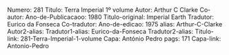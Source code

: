 Numero: 281
Titulo: Terra Imperial 1º volume
Autor: Arthur C Clarke
Co-autor: 
Ano-de-Publicacaoo: 1980
Titulo-original: Imperial Earth
Tradutor: Eurico da Fonseca
Co-tradutor: 
Ano-de-edicao: 1975
alias: Arthur-C-Clarke
Autor2-alias: 
Tradutor1-alias: Eurico-da-Fonseca
Tradutor2-alias: 
Titulo-link: 281-Terra-Imperial-1-volume
Capa: António Pedro
pags: 171
Capa-link: Antonio-Pedro